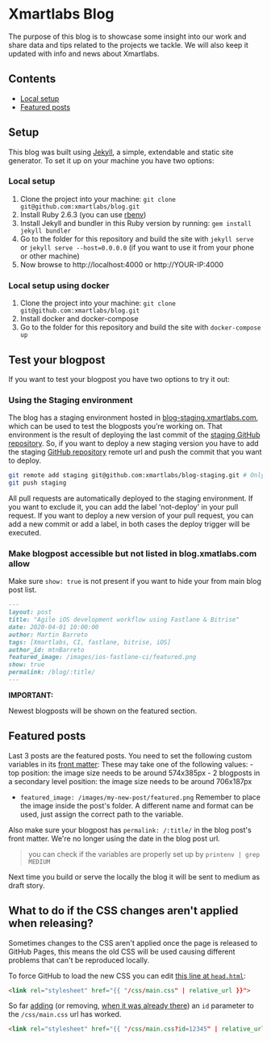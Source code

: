 # Xmartlabs Blog
The purpose of this blog is to showcase some insight into our work and share data and tips related to the projects we tackle.
We will also keep it updated with info and news about Xmartlabs.

## Contents
* [Local setup](#local-setup)
* [Featured posts](#featured-posts)

## Setup
This blog was built using [Jekyll](https://jekyllrb.com), a simple, extendable and static site generator.
To set it up on your machine you have two options:

### Local setup
1. Clone the project into your machine: `git clone git@github.com:xmartlabs/blog.git`
2. Install Ruby 2.6.3 (you can use [rbenv](https://github.com/rbenv/rbenv))
3. Install Jekyll and bundler in this Ruby version by running: `gem install jekyll bundler`
4. Go to the folder for this repository and build the site with `jekyll serve` or `jekyll serve --host=0.0.0.0` (if you want to use it from your phone or other machine)
5. Now browse to http://localhost:4000 or http://YOUR-IP:4000

### Local setup using docker
1. Clone the project into your machine: `git clone git@github.com:xmartlabs/blog.git`
2. Install docker and docker-compose
3. Go to the folder for this repository and build the site with `docker-compose up`


## Test your blogpost

If you want to test your blogpost you have two options to try it out:

### Using the Staging environment
The blog has a staging environment hosted in [blog-staging.xmartlabs.com](https://blog-staging.xmartlabs.com/), which can be used to test the blogposts you’re working on.
That environment is the result of deploying the last commit of the [staging GitHub repository](https://github.com/xmartlabs/blog-staging).
So, if you want to deploy a new staging version you have to add the staging [GitHub repository](https://github.com/xmartlabs/blog-staging) remote url and push the commit that you want to deploy.

```sh
git remote add staging git@github.com:xmartlabs/blog-staging.git # Only the first time
git push staging
```

All pull requests are automatically deployed to the staging environment.
If you want to exclude it, you can add the label 'not-deploy' in your pull request.
If you want to deploy a new version of your pull request, you can add a new commit or add a label, in both cases the deploy trigger will be executed.


### Make blogpost accessible but not listed in blog.xmatlabs.com allow

Make sure `show: true` is not present if you want to hide your from main blog post list.

```markdown
---
layout: post
title: "Agile iOS development workflow using Fastlane & Bitrise"
date: 2020-04-01 10:00:00
author: Martin Barreto
tags: [Xmartlabs, CI, fastlane, bitrise, iOS]
author_id: mtnBarreto
featured_image: /images/ios-fastlane-ci/featured.png
show: true
permalink: /blog/:title/
---
```

**IMPORTANT:**

Newest blogposts will be shown on the featured section.

## Featured posts
Last 3 posts are the featured posts.
You need to set the following custom variables in its [front matter](https://jekyllrb.com/docs/front-matter/):
These may take one of the following values:
    - top position: the image size needs to be around 574x385px
    - 2 blogposts in a secondary level position: the image size needs to be around 706x187px

- `featured_image: /images/my-new-post/featured.png`
Remember to place the image inside the post's folder. A different name and format can be used, just assign the correct path to the variable.

Also make sure your blogpost has `permalink: /:title/` in the blog post's front matter. We're no longer using the date in the blog post url.

> you can check if the variables are properly set up by `printenv | grep MEDIUM`

Next time you build or serve the locally the blog it will be sent to medium as draft story.


## What to do if the CSS changes aren't applied when releasing?
Sometimes changes to the CSS aren't applied once the page is released to GitHub Pages, this means the old CSS will be used causing different problems that can't be reproduced locally.

To force GitHub to load the new CSS you can edit [this line at `head.html`](_includes/head.html#L8):
```html
<link rel="stylesheet" href="{{ "/css/main.css" | relative_url }}">
```
So far [adding](https://github.com/xmartlabs/blog/pull/74/commits/99ebef6dd332c80f3e63527cf9c1f8c8c468ef2d) (or removing, [when it was already there](https://github.com/xmartlabs/blog/pull/84/commits/6b1d2086e00e90ef3ed07dd8705e8b89c18ffa60)) an `id` parameter to the `/css/main.css` url has worked.
```html
<link rel="stylesheet" href="{{ "/css/main.css?id=12345" | relative_url }}">
```
